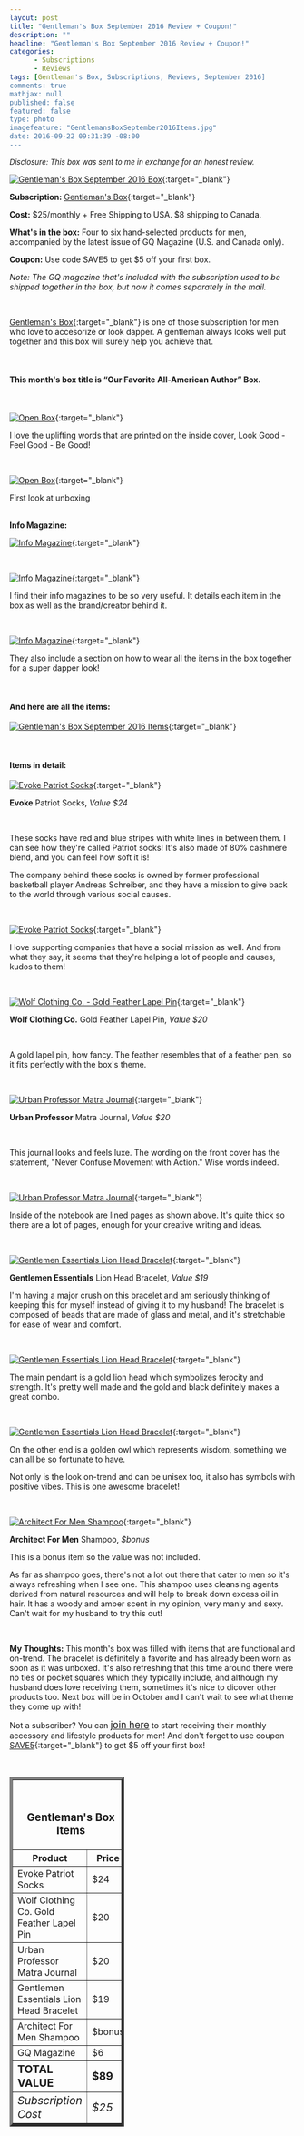 ```yaml
---
layout: post
title: "Gentleman's Box September 2016 Review + Coupon!"
description: ""
headline: "Gentleman's Box September 2016 Review + Coupon!"
categories: 
      - Subscriptions
      - Reviews
tags: [Gentleman's Box, Subscriptions, Reviews, September 2016]
comments: true
mathjax: null
published: false
featured: false
type: photo
imagefeature: "GentlemansBoxSeptember2016Items.jpg"
date: 2016-09-22 09:31:39 -08:00
---
```


<i><font size="2">Disclosure: This box was sent to me in exchange for an honest review.</font></i>

[![Gentleman's Box September 2016 Box](http://whatsupmailbox.com/images/GentlemansBoxSeptember2016Box.jpg)](http://mbsy.co/d7GnS){:target="_blank"}

**Subscription:** [Gentleman's Box](http://mbsy.co/d7GnS"){:target="_blank"}

**Cost:** $25/monthly + Free Shipping to USA. $8 shipping to Canada.

**What's in the box:** Four to six hand-selected products for men, accompanied by the latest issue of GQ Magazine (U.S. and Canada only).

**Coupon:** Use code SAVE5 to get $5 off your first box.

*Note: The GQ magazine that's included with the subscription used to be shipped together in the box, but now it comes separately in the mail.*

<br>

[Gentleman's Box](http://mbsy.co/d7GnS"){:target="_blank"} is one of those subscription for men who love to accesorize or look dapper. A gentleman always looks well put together and this box will surely help you achieve that.

<br>

<H4>This month's box title is “Our Favorite All-American Author” Box.</H4>

<br>


[![Open Box](http://whatsupmailbox.com/images/GentlemansBoxSeptember2016OpenBox.jpg)](http://mbsy.co/d7GnS){:target="_blank"}

I love the uplifting words that are printed on the inside cover, Look Good - Feel Good - Be Good!

<br>

[![Open Box](http://whatsupmailbox.com/images/GentlemansBoxSeptember2016OpenBox02.jpg)](http://mbsy.co/d7GnS){:target="_blank"}

<figcaption>First look at unboxing</figcaption>

<br>

<p><b>Info Magazine:</b></p>

[![Info Magazine](http://whatsupmailbox.com/images/GentlemansBoxSeptember2016Info.jpg)](http://mbsy.co/d7GnS){:target="_blank"}

<br>

[![Info Magazine](http://whatsupmailbox.com/images/GentlemansBoxSeptember2016Info02.jpg)](http://mbsy.co/d7GnS){:target="_blank"}

I find their info magazines to be so very useful. It details each item in the box as well as the brand/creator behind it.

<br>

[![Info Magazine](http://whatsupmailbox.com/images/GentlemansBoxSeptember2016Info03.jpg)](http://mbsy.co/d7GnS){:target="_blank"}

They also include a section on how to wear all the items in the box together for a super dapper look!

<br>

<H4>And here are all the items:</H4>

[![Gentleman's Box September 2016 Items](http://whatsupmailbox.com/images/GentlemansBoxSeptember2016Items.jpg)](http://mbsy.co/d7GnS){:target="_blank"}

<br>

<H4>Items in detail:</H4>

[![Evoke Patriot Socks](http://whatsupmailbox.com/images/GentlemansBoxSeptember2016EvokePatriotSocks.jpg)](http://mbsy.co/d7GnS){:target="_blank"}

**Evoke** Patriot Socks, *Value $24*

<br>

These socks have red and blue stripes with white lines in between them. I can see how they're called Patriot socks! It's also made of 80% cashmere blend, and you can feel how soft it is!

The company behind these socks is owned by former professional basketball player Andreas Schreiber, and they have a mission to give back to the world through various social causes.

<br>

[![Evoke Patriot Socks](http://whatsupmailbox.com/images/GentlemansBoxSeptember2016EvokePatriotSocks02.jpg)](http://mbsy.co/d7GnS){:target="_blank"}

I love supporting companies that have a social mission as well. And from what they say, it seems that they're helping a lot of people and causes, kudos to them!

<br>

[![Wolf Clothing Co. - Gold Feather Lapel Pin](http://whatsupmailbox.com/images/GentlemansBoxSeptember2016WolfClothingCoGoldFeatherLapelPin.jpg)](http://mbsy.co/d7GnS){:target="_blank"}

**Wolf Clothing Co.** Gold Feather Lapel Pin, *Value $20*

<br>

A gold lapel pin, how fancy. The feather resembles that of a feather pen, so it fits perfectly with the box's theme.

<br>

[![Urban Professor Matra Journal](http://whatsupmailbox.com/images/GentlemansBoxSeptember2016UrbanProfessorMantraJournal.jpg)](http://mbsy.co/d7GnS){:target="_blank"}

**Urban Professor** Matra Journal, *Value $20*

<br>

This journal looks and feels luxe. The wording on the front cover has the statement, "Never Confuse Movement with Action." Wise words indeed.

<br>

[![Urban Professor Matra Journal](http://whatsupmailbox.com/images/GentlemansBoxSeptember2016UrbanProfessorMantraJournal02.jpg)](http://mbsy.co/d7GnS){:target="_blank"}

Inside of the notebook are lined pages as shown above. It's quite thick so there are a lot of pages, enough for your creative writing and ideas.

<br>

[![Gentlemen Essentials Lion Head Bracelet](http://whatsupmailbox.com/images/GentlemansBoxSeptember2016GentlemanEssentialsLionHeadBracelet.jpg)](http://mbsy.co/d7GnS){:target="_blank"}

**Gentlemen Essentials** Lion Head Bracelet, *Value $19*

I'm having a major crush on this bracelet and am seriously thinking of keeping this for myself instead of giving it to my husband! The bracelet is composed of beads that are made of glass and metal, and it's stretchable for ease of wear and comfort.

<br>

[![Gentlemen Essentials Lion Head Bracelet](http://whatsupmailbox.com/images/GentlemansBoxSeptember2016GentlemanEssentialsLionHeadBracelet02.jpg)](http://mbsy.co/d7GnS){:target="_blank"}

The main pendant is a gold lion head which symbolizes ferocity and strength. It's pretty well made and the gold and black definitely makes a great combo.

<br>

[![Gentlemen Essentials Lion Head Bracelet](http://whatsupmailbox.com/images/GentlemansBoxSeptember2016GentlemanEssentialsLionHeadBracelet03.jpg)](http://mbsy.co/d7GnS){:target="_blank"}

On the other end is a golden owl which represents wisdom, something we can all be so fortunate to have.

Not only is the look on-trend and can be unisex too, it also has symbols with positive vibes. This is one awesome bracelet!

<br>

[![Architect For Men Shampoo](http://whatsupmailbox.com/images/GentlemansBoxSeptember2016ArchitectForMenShampoo.jpg)](http://mbsy.co/d7GnS){:target="_blank"}

**Architect For Men** Shampoo, *$bonus*

This is a bonus item so the value was not included.

As far as shampoo goes, there's not a lot out there that cater to men so it's always refreshing when I see one. This shampoo uses cleansing agents derived from natural resources and will help to break down excess oil in hair. It has a woody and amber scent in my opinion, very manly and sexy. Can't wait for my husband to try this out!

<br>

<i class="icon-exclamation-sign"></i> **My Thoughts:** This month's box was filled with items that are functional and on-trend. The bracelet is definitely a favorite and has already been worn as soon as it was unboxed. It's also refreshing that this time around there were no ties or pocket squares which they typically include, and although my husband does love receiving them, sometimes it's nice to dicover other products too. Next box will be in October and I can't wait to see what theme they come up with!

Not a subscriber? You can <a href="http://mbsy.co/d7GnS"><big>join here</big></a> to start receiving their monthly accessory and lifestyle products for men! And don't forget to use coupon [SAVE5](http://mbsy.co/d7GnS){:target="_blank"} to get $5 off your first box!

<br>

<TABLE  BORDER="5" style="width:40%">
   <TR>
      <TH COLSPAN="2">
         <H3><BR><center>Gentleman's Box Items</center></H3>
      </TH>
   </TR>
      <TH>Product</TH>
      <TH>Price</TH>
  <TR>
      <TD>Evoke Patriot Socks</TD>
      <TD>$24</TD>
   </TR>
   <TR>
      <TD>Wolf Clothing Co. Gold Feather Lapel Pin</TD>
      <TD>$20</TD>
   </TR>
  <TR>
      <TD>Urban Professor Matra Journal</TD>
      <TD>$20</TD>
   </TR>
   <TR>
      <TD>Gentlemen Essentials Lion Head Bracelet</TD>
      <TD>$19</TD>
   </TR>
   <TR>
      <TD>Architect For Men Shampoo</TD>
      <TD>$bonus</TD>
   </TR>
   <TR>
      <TD>GQ Magazine</TD>
      <TD>$6</TD>
   </TR>
   <TR>
      <TD><b><big>TOTAL VALUE</big></b></TD>
      <TD><b><big>$89</big></b></TD>
   </TR>
   <TR>
      <TD><i><big>Subscription Cost</big></i></TD>
      <TD><i><big>$25</big></i></TD>
   </TR>
</TABLE>
